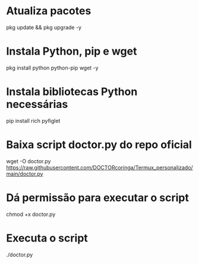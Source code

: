 # Atualiza pacotes
pkg update && pkg upgrade -y

# Instala Python, pip e wget
pkg install python python-pip wget -y

# Instala bibliotecas Python necessárias
pip install rich pyfiglet

# Baixa script doctor.py do repo oficial
wget -O doctor.py https://raw.githubusercontent.com/DOCTORcoringa/Termux_personalizado/main/doctor.py

# Dá permissão para executar o script
chmod +x doctor.py

# Executa o script
./doctor.py
